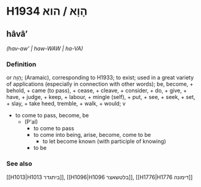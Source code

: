 # H1934 הָוָא / הוא

## hâvâʼ

_(hav-aw' | haw-WAW | ha-VA)_

### Definition

or הָוָה; (Aramaic), corresponding to H1933; to exist; used in a great variety of applications (especially in connection with other words); be, become, + behold, + came (to pass), + cease, + cleave, + consider, + do, + give, + have, + judge, + keep, + labour, + mingle (self), + put, + see, + seek, + set, + slay, + take heed, tremble, + walk, + would; v

- to come to pass, become, be
  - (P'al)
    - to come to pass
    - to come into being, arise, become, come to be
      - to let become known (with participle of knowing)
    - to be

### See also

[[H1013|H1013 ביתגדר]], [[H1096|H1096 בלטשאצר]], [[H1776|H1776 דימונה]]
